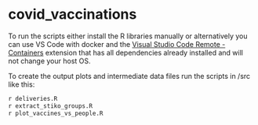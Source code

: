 # covid_vaccinations

To run the scripts either install the R libraries manually or alternatively you can use VS Code with docker and the [Visual Studio Code Remote - Containers](https://code.visualstudio.com/docs/remote/containers) extension that has all dependencies already installed and will not change your host OS.

To create the output plots and intermediate data files run the scripts in /src like this:
```bash
r deliveries.R
r extract_stiko_groups.R
r plot_vaccines_vs_people.R
```
